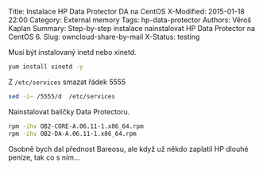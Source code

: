 Title: Instalace HP Data Protector DA na CentOS
X-Modified: 2015-01-18 22:00
Category: External memory
Tags: hp-data-protector
Authors: Věroš Kaplan
Summary: Step-by-step instalace nainstalovat HP Data Protector na CentOS 6.
Slug: owncloud-share-by-mail
X-Status: testing

Musí být instalovaný inetd nebo xinetd.

```bash
yum install xinetd -y
```
Z `/etc/services` smazat řádek 5555

```bash
sed -i~ /5555/d  /etc/services
 ```
 
Nainstalovat balíčky Data Protectoru.

```bash
rpm -ihv OB2-CORE-A.06.11-1.x86_64.rpm
rpm -ihv OB2-DA-A.06.11-1.x86_64.rpm
```

Osobně bych dal přednost Bareosu, ale když už někdo zaplatil HP dlouhé peníze, tak co s ním... 


